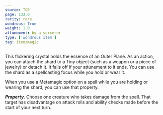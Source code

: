 ```yaml
---
source: TCE
page: 133.0
rarity: rare
wondrous: True
weight: 1.0
attunement: by a sorcerer
type: ['wondrous item']
tag: item/magic
---
```


This flickering crystal holds the essence of an Outer Plane. As an action, you can attach the shard to a Tiny object (such as a weapon or a piece of jewelry) or detach it. It falls off if your attunement to it ends. You can use the shard as a spellcasting focus while you hold or wear it.

When you use a Metamagic option on a spell while you are holding or wearing the shard, you can use that property.

**_Property_**. Choose one creature who takes damage from the spell. That target has disadvantage on attack rolls and ability checks made before the start of your next turn.


